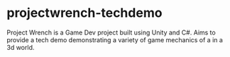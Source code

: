 # projectwrench-techdemo
Project Wrench is a Game Dev project built using Unity and C#. Aims to provide a tech demo demonstrating a variety of game mechanics of a in a 3d world.
